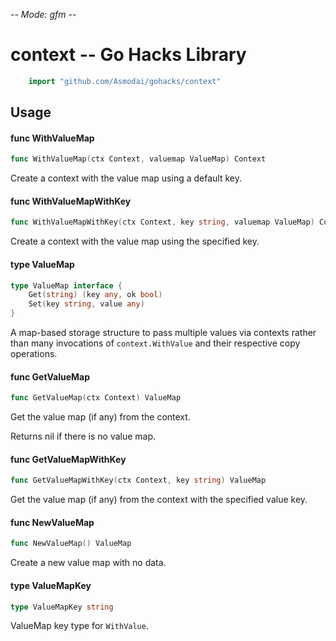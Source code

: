 -*- Mode: gfm -*-

# context -- Go Hacks Library

```go
    import "github.com/Asmodai/gohacks/context"
```

## Usage

#### func  WithValueMap

```go
func WithValueMap(ctx Context, valuemap ValueMap) Context
```
Create a context with the value map using a default key.

#### func  WithValueMapWithKey

```go
func WithValueMapWithKey(ctx Context, key string, valuemap ValueMap) Context
```
Create a context with the value map using the specified key.

#### type ValueMap

```go
type ValueMap interface {
	Get(string) (key any, ok bool)
	Set(key string, value any)
}
```

A map-based storage structure to pass multiple values via contexts rather than
many invocations of `context.WithValue` and their respective copy operations.

#### func  GetValueMap

```go
func GetValueMap(ctx Context) ValueMap
```
Get the value map (if any) from the context.

Returns nil if there is no value map.

#### func  GetValueMapWithKey

```go
func GetValueMapWithKey(ctx Context, key string) ValueMap
```
Get the value map (if any) from the context with the specified value key.

#### func  NewValueMap

```go
func NewValueMap() ValueMap
```
Create a new value map with no data.

#### type ValueMapKey

```go
type ValueMapKey string
```

ValueMap key type for `WithValue`.
